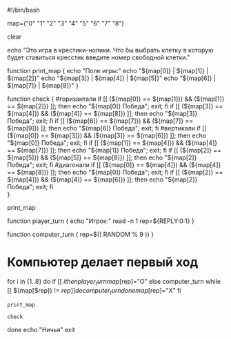 #!/bin/bash
 
map=("0" "1" "2" "3" "4" "5" "6" "7" "8")
 
clear

echo "Это игра в крестики-нолики. Что бы выбрать клетку в которую будет ставиться кресстик введите номер свободной клетки."
 
function print_map {
    echo "Поле игры:"
    echo "${map[0]} | ${map[1]} | ${map[2]}"
    echo "${map[3]} | ${map[4]} | ${map[5]}"
    echo "${map[6]} | ${map[7]} | ${map[8]}"
}
 
function check {
        #горизантали
        if [[ (${map[0]} == ${map[1]}) && (${map[1]} == ${map[2]}) ]]; then
                echo "${map[0]} Победа"; exit;  fi
        if [[ (${map[3]} == ${map[4]}) && (${map[4]} == ${map[8]}) ]]; then
                echo "${map[3]} Победа"; exit;  fi
        if [[ (${map[6]} == ${map[7]}) && (${map[7]} == ${map[9]}) ]]; then
                echo "${map[6]} Победа"; exit;  fi
    #вертикали
        if [[ (${map[0]} == ${map[3]}) && (${map[3]} == ${map[6]}) ]]; then
                echo "${map[0]} Победа"; exit;  fi
        if [[ (${map[1]} == ${map[4]}) && (${map[4]} == ${map[7]}) ]]; then
                echo "${map[1]} Победа"; exit;  fi
        if [[ (${map[2]} == ${map[5]}) && (${map[5]} == ${map[8]}) ]]; then
                echo "${map[2]} Победа"; exit;  fi
    #диагонали
        if [[ (${map[0]} == ${map[4]}) && (${map[4]} == ${map[8]}) ]]; then
                echo "${map[0]} Победа"; exit;  fi
        if [[ (${map[2]} == ${map[4]}) && (${map[4]} == ${map[6]}) ]]; then
                echo "${map[2]} Победа"; exit; fi               
}
 
print_map

function player_turn {
    echo "Игрок:"
    read -n 1
rep=${REPLY:0:1}
}

function computer_turn {
    rep=$(( RANDOM % 9 ))
}
# Компьютер делает первый ход

for i in {1..8}
do
    if [[ $i%2 -eq 0 ]]
    then
        player_turn
        map[$rep]="O"
    else
        computer_turn
        while [[ ${map[$rep]} != $rep ]] 
        do
            computer_turn
        done
        map[$rep]="X"
    fi

    print_map

    check
    
done
    echo "Ничья"
exit